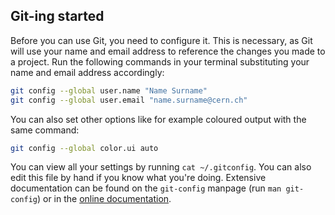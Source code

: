 ## Git-ing started
Before you can use Git, you need to configure it. This is necessary, as Git
will use your name and email address to reference the changes you made to a
project. Run the following commands in your terminal substituting your name and
email address accordingly:

```bash
git config --global user.name "Name Surname"
git config --global user.email "name.surname@cern.ch"
```

You can also set other options like for example coloured output with the same
command:

```bash
git config --global color.ui auto
```

You can view all your settings by running `cat ~/.gitconfig`. You can also edit
this file by hand if you know what you're doing. Extensive documentation can be
found on the `git-config` manpage (run `man git-config`) or in the [online
documentation](https://git-scm.com/docs/git-config).
